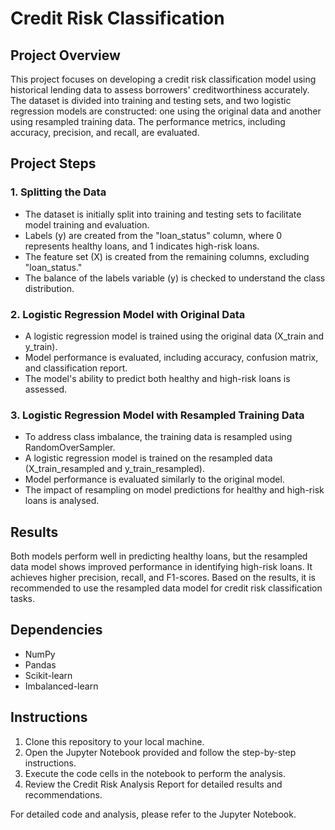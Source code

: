 # Credit Risk Classification

## Project Overview

This project focuses on developing a credit risk classification model using historical lending data to assess borrowers' creditworthiness accurately. The dataset is divided into training and testing sets, and two logistic regression models are constructed: one using the original data and another using resampled training data. The performance metrics, including accuracy, precision, and recall, are evaluated.

## Project Steps

### 1. Splitting the Data

- The dataset is initially split into training and testing sets to facilitate model training and evaluation.
- Labels (y) are created from the "loan_status" column, where 0 represents healthy loans, and 1 indicates high-risk loans.
- The feature set (X) is created from the remaining columns, excluding "loan_status."
- The balance of the labels variable (y) is checked to understand the class distribution.

### 2. Logistic Regression Model with Original Data

- A logistic regression model is trained using the original data (X_train and y_train).
- Model performance is evaluated, including accuracy, confusion matrix, and classification report.
- The model's ability to predict both healthy and high-risk loans is assessed.

### 3. Logistic Regression Model with Resampled Training Data

- To address class imbalance, the training data is resampled using RandomOverSampler.
- A logistic regression model is trained on the resampled data (X_train_resampled and y_train_resampled).
- Model performance is evaluated similarly to the original model.
- The impact of resampling on model predictions for healthy and high-risk loans is analysed.

## Results

Both models perform well in predicting healthy loans, but the resampled data model shows improved performance in identifying high-risk loans. It achieves higher precision, recall, and F1-scores. Based on the results, it is recommended to use the resampled data model for credit risk classification tasks.

## Dependencies

- NumPy
- Pandas
- Scikit-learn
- Imbalanced-learn

## Instructions

1. Clone this repository to your local machine.
2. Open the Jupyter Notebook provided and follow the step-by-step instructions.
3. Execute the code cells in the notebook to perform the analysis.
4. Review the Credit Risk Analysis Report for detailed results and recommendations.

For detailed code and analysis, please refer to the Jupyter Notebook.

